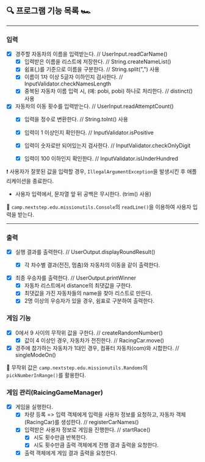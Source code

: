## ️🔍 프로그램 기능 목록 🏎

---

### 입력 
- [x] 경주할 자동차의 이름을 입력받는다. // UserInput.readCarName()
  - [x] 입력받은 이름을 리스트에 저장한다. // String.createNameList()
  - [x] 쉼표(,)를 기준으로 이름을 구분한다. // String.split(",") 사용
  - [x] 이름이 1자 이상 5글자 이하인지 검사한다. // InputValidator.checkNamesLength
  - [x] 중복된 자동차 이름 입력 시, (예: pobi, pobi) 하나로 처리한다. // distinct() 사용

- [x] 자동차의 이동 횟수를 입력받는다. // UserInput.readAttemptCount()
  - [x] 입력을 정수로 변환한다. // String.toInt() 사용
  - [x] 입력이 1 이상인지 확인한다. // InputValidator.isPositive
  - [x] 입력이 숫자로만 되어있는지 검사한다. // InputValidator.checkOnlyDigit
  - [x] 입력이 100 이하인지 확인한다. // InputValidator.isUnderHundred


❗️ 사용자가 잘못된 값을 입력할 경우, `IllegalArgumentException`을 발생시킨 후 애플리케이션을 종료한다.
- 사용자 입력에서, 문자열 앞 뒤 공백은 무시한다. (trim() 사용)  

📖 `camp.nextstep.edu.missionutils.Console`의 `readLine()`을 이용하여 사용자 입력을 받는다.

---
### 출력

- [x] 실행 결과를 출력한다. // UserOutput.displayRoundResult()
  - [x] 각 차수별 결과(전진, 멈춤)와 자동차의 이동을 같이 출력한다.
  

- [x] 최종 우승자를 출력한다. // UserOutput.printWinner
  - [x] 자동차 리스트에서 distance의 최댓값을 구한다.
  - [x] 최댓값을 가진 자동차들의 name을 찾아 리스트로 만든다.
  - [x] 2명 이상의 우승자가 있을 경우, 쉼표로 구분하여 출력한다.

### 게임 기능
- [x] 0에서 9 사이의 무작위 값을 구한다. // createRandomNumber()
  - [x] 값이 4 이상인 경우, 자동차가 전진한다. // RacingCar.move()
- [x] 경주에 참가하는 자동차가 1대인 경우, 컴퓨터 자동차(com)와 시합한다. // singleModeOn()

📖 무작위 값은 `camp.nextstep.edu.missionutils.Randoms`의 `pickNumberInRange()`를 활용한다.

### 게임 관리(RaicingGameManager)
- [x] 게임을 실행한다.
  - [x] 차량 등록 => 입력 객체에게 입력을 사용자 정보를 요청하고, 자동차 객체(RacingCar)를 생성한다. // registerCarNames()
  - [x] 입력받은 사용자 정보로 게임을 진행한다. // startRace()
    - [x] 시도 횟수만큼 반복한다.
    - [x] 시도 횟수만큼 출력 객체에게 진행 결과 출력을 요청한다.
    
  - [x] 출력 객체에게 게임 결과 출력을 요청한다.